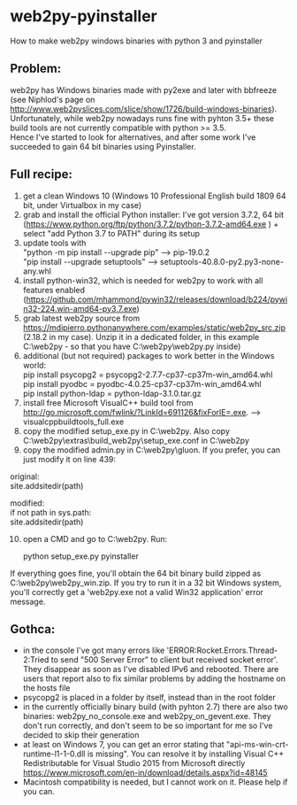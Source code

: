 # web2py-pyinstaller 
How to make web2py windows binaries with python 3 and pyinstaller 


## Problem: 
web2py has Windows binaries made with py2exe and later with bbfreeze (see Niphlod's page on http://www.web2pyslices.com/slice/show/1726/build-windows-binaries). Unfortunately, while web2py nowadays runs fine with pyhton 3.5+ these build tools are not currently compatible with python >= 3.5.  
Hence I've started to look for alternatives, and after some work I've succeeded to gain 64 bit binaries using Pyinstaller.



## Full recipe:
1. get a clean Windows 10 (Windows 10 Professional English build 1809 64 bit, under Virtualbox in my case)
2. grab and install the official Python installer: I've got version 3.7.2, 64 bit  (https://www.python.org/ftp/python/3.7.2/python-3.7.2-amd64.exe ) + select  "add Python 3.7 to PATH" during its setup
3. update tools with  
"python -m pip install --upgrade pip"  --> pip-19.0.2  
"pip install --upgrade setuptools" --> setuptools-40.8.0-py2.py3-none-any.whl
4. install python-win32, which is needed for web2py to work with all features enabled (https://github.com/mhammond/pywin32/releases/download/b224/pywin32-224.win-amd64-py3.7.exe)
5. grab latest web2py source from https://mdipierro.pythonanywhere.com/examples/static/web2py_src.zip (2.18.2 in my case). Unzip it in a dedicated folder, in this example C:\web2py - so that you have C:\web2py\web2py.py inside)
6. additional (but not required) packages to work better in the Windows world:  
pip install psycopg2 = psycopg2-2.7.7-cp37-cp37m-win_amd64.whl  
pip install pyodbc = pyodbc-4.0.25-cp37-cp37m-win_amd64.whl  
pip install python-ldap = python-ldap-3.1.0.tar.gz  
7. install free Microsoft VisualC++ build tool from http://go.microsoft.com/fwlink/?LinkId=691126&fixForIE=.exe. --> visualcppbuildtools_full.exe
8. copy the modified setup_exe.py in C:\web2py. Also copy C:\web2py\extras\build_web2py\setup_exe.conf in C:\web2py
9. copy the modified admin.py in C:\web2py\gluon. If you prefer, you can just modify it on line 439:  

original:  
    site.addsitedir(path)  
        
modified:  
    if not path in sys.path:  
        site.addsitedir(path)

10. open a CMD and go to C:\web2py. Run:

    python setup_exe.py pyinstaller

If everything goes fine, you'll obtain the 64 bit binary build zipped as C:\web2py\web2py_win.zip.
If you try to run it in a 32 bit Windows system, you'll correctly get a 'web2py.exe not a valid Win32 application' error message.

## Gothca:
- in the console I've got many errors like 'ERROR:Rocket.Errors.Thread-2:Tried to send "500 Server Error" to client but received socket error'. They disappear as soon as I've disabled IPv6 and rebooted. There are users that report also to fix similar problems by adding the hostname on the hosts file
- psycopg2 is placed in a folder by itself, instead than in the root folder
- in the currently officially binary build (with pyhton 2.7) there are also two binaries: web2py_no_console.exe and web2py_on_gevent.exe. They don't run correctly, and don't seem to be so important for me so I've decided to skip their generation
- at least on Windows 7, you can get an error stating that "api-ms-win-crt-runtime-l1-1-0.dll is missing". You can resolve it by installing Visual C++ Redistributable for Visual Studio 2015 from Microsoft directly https://www.microsoft.com/en-in/download/details.aspx?id=48145
- Macintosh compatibility is needed, but I cannot work on it. Please help if you can.
